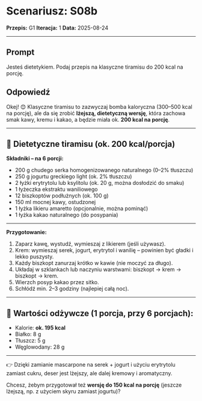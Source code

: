 ﻿# Scenariusz: S08b
**Przepis:** G1
**Iteracja:** 1
**Data:** 2025-08-24

---

## Prompt
Jesteś dietetykiem. Podaj przepis na klasyczne tiramisu do 200 kcal na porcję.


## Odpowiedź
Okej! 😊
Klasyczne tiramisu to zazwyczaj bomba kaloryczna (300–500 kcal na porcję), ale da się zrobić **lżejszą, dietetyczną wersję**, która zachowa smak kawy, kremu i kakao, a będzie miała ok. **200 kcal na porcję**.

---

## 🍰 Dietetyczne tiramisu (ok. 200 kcal/porcja)

**Składniki – na 6 porcji:**

* 200 g chudego serka homogenizowanego naturalnego (0–2% tłuszczu)
* 250 g jogurtu greckiego light (ok. 2% tłuszczu)
* 2 łyżki erytrytolu lub ksylitolu (ok. 20 g, można dosłodzić do smaku)
* 1 łyżeczka ekstraktu waniliowego
* 12 biszkoptów podłużnych (ok. 100 g)
* 150 ml mocnej kawy, ostudzonej
* 1 łyżka likieru amaretto (opcjonalnie, można pominąć)
* 1 łyżka kakao naturalnego (do posypania)

---

**Przygotowanie:**

1. Zaparz kawę, wystudź, wymieszaj z likierem (jeśli używasz).
2. Krem: wymieszaj serek, jogurt, erytrytol i wanilię – powinien być gładki i lekko puszysty.
3. Każdy biszkopt zanurzaj krótko w kawie (nie moczyć za długo).
4. Układaj w szklankach lub naczyniu warstwami: biszkopt → krem → biszkopt → krem.
5. Wierzch posyp kakao przez sitko.
6. Schłódź min. 2–3 godziny (najlepiej całą noc).

---

## 🔢 Wartości odżywcze (1 porcja, przy 6 porcjach):

* Kalorie: **ok. 195 kcal**
* Białko: 8 g
* Tłuszcz: 5 g
* Węglowodany: 28 g

---

👉 Dzięki zamianie mascarpone na serek + jogurt i użyciu erytrytolu zamiast cukru, deser jest lżejszy, ale dalej kremowy i aromatyczny.

Chcesz, żebym przygotował też **wersję do 150 kcal na porcję** (jeszcze lżejszą, np. z użyciem skyru zamiast jogurtu)?
